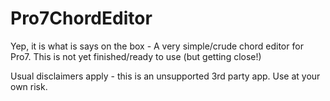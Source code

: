 # Pro7ChordEditor

Yep, it is what is says on the box - A very simple/crude chord editor for Pro7.
This is not yet finished/ready to use (but getting close!)

Usual disclaimers apply - this is an unsupported 3rd party app. Use at your own risk.
